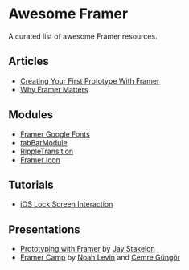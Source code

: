 # Awesome Framer 
A curated list of awesome Framer resources.

## Articles
- [Creating Your First Prototype With Framer](https://medium.com/@kennycheny/creating-your-first-prototype-with-framer-c39221da7668)
- [Why Framer Matters](https://medium.com/@drocarmo/why-framer-js-matters-93eb1206e606)

## Modules
- [Framer Google Fonts](https://github.com/peteschaffner/framer-googlefonts)
- [tabBarModule](https://github.com/petterheterjag/tabBarModule)
- [RippleTransition](https://github.com/offirg75/framer.RippleTransition)
- [Framer Icon](https://github.com/peteschaffner/framer-icon)

## Tutorials
- [iOS Lock Screen Interaction](http://www.prototypingwithframer.com/ios-lock-screen-interaction/)

## Presentations
- [Prototyping with Framer](https://speakerdeck.com/stakes/prototyping-with-framer) by [Jay Stakelon](http://twitter.com/stakelon)
- [Framer Camp](http://framer.camp) by [Noah Levin](http://twitter.com/nlevin) and [Cemre Güngör](http://twitter.com/gem_ray)


